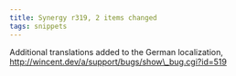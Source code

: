 ```yaml
---
title: Synergy r319, 2 items changed
tags: snippets
---
```


Additional translations added to the German localization, http://wincent.dev/a/support/bugs/show\_bug.cgi?id=519
